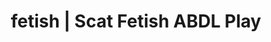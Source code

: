 ---
categories:
- Real Couples
- Tattooed Beauties
- Femdom
- Ethical Porn
- Scat Fetish
image: /assets/images/1747714156568.jpg
layout: post
schema:
  description: Premium adult content featuring ABDL Play, Scat Fetish. High-quality
    images with sensual themes.
  keywords:
  - ABDL Play
  - Gothic Erotica
  - POV Erotica
  - Self-Pleasure
  - Interactive NSFW
  - Spiritual Kink
  - Scat Fetish
  name: 1747714156568 | ABDL Play Scat Fetish
  type: VisualArtwork
seo:
  description: Featured content with premium Scat Fetish, ABDL Play. HD images available.
  keywords: Scat Fetish, ABDL Play
  og_image: /assets/images/1747714156568.jpg
  schema_type: VisualArtwork
tags:
- '#fetish'
- ABDL Play
- Scat Fetish
title: fetish | Scat Fetish ABDL Play
---